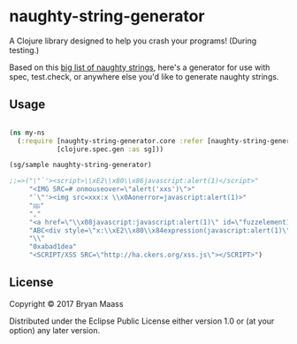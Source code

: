 # naughty-string-generator

A Clojure library designed to help you crash your programs! (During testing.)

Based on this [big list of naughty strings][1], here's a generator for use with spec, test.check, or anywhere else you'd like to generate naughty strings.

## Usage

``` clojure

(ns my-ns
  (:require [naughty-string-generator.core :refer [naughty-string-generator]]
            [clojure.spec.gen :as sg]))

(sg/sample naughty-string-generator)

;;=>("\"`'><script>\\xE2\\x80\\x86javascript:alert(1)</script>"
     "<IMG SRC=# onmouseover=\"alert('xxs')\">"
     "`\"'><img src=xxx:x \\x0Aonerror=javascript:alert(1)>"
     "ﷺ"
     ","
     "<a href=\"\\x08javascript:javascript:alert(1)\" id=\"fuzzelement1\">test</a>"
     "ABC<div style=\"x:\\xE2\\x80\\x84expression(javascript:alert(1)\">DEF"
     "\\"
     "0xabad1dea"
     "<SCRIPT/XSS SRC=\"http://ha.ckers.org/xss.js\"></SCRIPT>")
```

## License

Copyright © 2017 Bryan Maass

Distributed under the Eclipse Public License either version 1.0 or (at
your option) any later version.


[1]: https://github.com/minimaxir/big-list-of-naughty-strings
